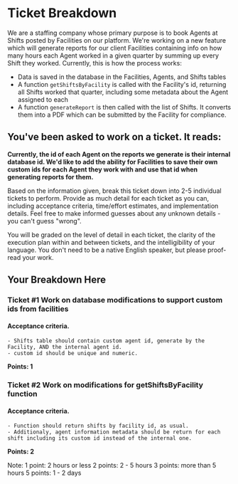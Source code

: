 # Ticket Breakdown
We are a staffing company whose primary purpose is to book Agents at Shifts posted by Facilities on our platform. We're working on a new feature which will generate reports for our client Facilities containing info on how many hours each Agent worked in a given quarter by summing up every Shift they worked. Currently, this is how the process works:

- Data is saved in the database in the Facilities, Agents, and Shifts tables
- A function `getShiftsByFacility` is called with the Facility's id, returning all Shifts worked that quarter, including some metadata about the Agent assigned to each
- A function `generateReport` is then called with the list of Shifts. It converts them into a PDF which can be submitted by the Facility for compliance.

## You've been asked to work on a ticket. It reads:

**Currently, the id of each Agent on the reports we generate is their internal database id. We'd like to add the ability for Facilities to save their own custom ids for each Agent they work with and use that id when generating reports for them.**


Based on the information given, break this ticket down into 2-5 individual tickets to perform. Provide as much detail for each ticket as you can, including acceptance criteria, time/effort estimates, and implementation details. Feel free to make informed guesses about any unknown details - you can't guess "wrong".


You will be graded on the level of detail in each ticket, the clarity of the execution plan within and between tickets, and the intelligibility of your language. You don't need to be a native English speaker, but please proof-read your work.

## Your Breakdown Here

### Ticket #1 Work on database modifications to support custom ids from facilities

#### Acceptance criteria. 
    - Shifts table should contain custom agent id, generate by the Facility, AND the internal agent id.  
    - custom id should be unique and numeric. 

**Points: 1**


### Ticket #2 Work on modifications for getShiftsByFacility function

#### Acceptance criteria. 
    - Function should return shifts by facility id, as usual. 
    - Additionaly, agent information metadata should be return for each shift including its custom id instead of the internal one. 

**Points: 2**


Note: 
1 point: 2 hours or less 
2 points: 2 - 5 hours 
3 points: more than 5 hours
5 points: 1 - 2 days




